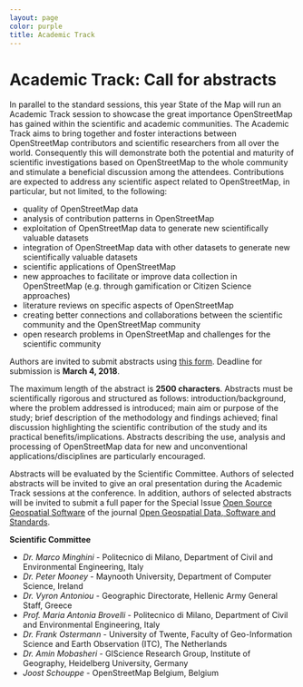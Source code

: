 ```yaml
---
layout: page
color: purple
title: Academic Track
---
```


# Academic Track: Call for abstracts

In parallel to the standard sessions, this year State of the Map will run an Academic Track session to showcase the great importance OpenStreetMap has gained within the scientific and academic communities. The Academic Track aims to bring together and foster interactions between OpenStreetMap contributors and scientific researchers from all over the world. Consequently this will demonstrate both the potential and maturity of scientific investigations based on OpenStreetMap to the whole community and stimulate a beneficial discussion among the attendees. Contributions are expected to address any scientific aspect related to OpenStreetMap, in particular, but not limited, to the following:

- quality of OpenStreetMap data 
- analysis of contribution patterns in OpenStreetMap 
- exploitation of OpenStreetMap data to generate new scientifically valuable datasets 
- integration of OpenStreetMap data with other datasets to generate new scientifically valuable datasets 
- scientific applications of OpenStreetMap 
- new approaches to facilitate or improve data collection in OpenStreetMap (e.g. through gamification or Citizen Science approaches) 
- literature reviews on specific aspects of OpenStreetMap 
- creating better connections and collaborations between the scientific community and the OpenStreetMap community 
- open research problems in OpenStreetMap and challenges for the scientific community 
  
Authors are invited to submit abstracts using [this form](https://docs.google.com/forms/d/e/1FAIpQLSej1MWq6IWdqb0R0LnVutDfR3prJ8FjJeaPeQ1dd1ueaw8GPA/viewform). Deadline for submission is **March 4, 2018**.

The maximum length of the abstract is **2500 characters**. Abstracts must be scientifically rigorous and structured as follows: introduction/background, where the problem addressed is introduced; main aim or purpose of the study; brief description of the methodology and findings achieved; final discussion highlighting the scientific contribution of the study and its practical benefits/implications. Abstracts describing the use, analysis and processing of OpenStreetMap data for new and unconventional applications/disciplines are particularly encouraged.

Abstracts will be evaluated by the Scientific Committee. Authors of selected abstracts will be invited to give an oral presentation during the Academic Track sessions at the conference. In addition, authors of selected abstracts will be invited to submit a full paper for the Special Issue [Open Source Geospatial Software](https://opengeospatialdata.springeropen.com/osgs) of the journal [Open Geospatial Data, Software and Standards](https://opengeospatialdata.springeropen.com/).

        
**Scientific Committee**

- *Dr. Marco Minghini* - Politecnico di Milano, Department of Civil and Environmental Engineering, Italy
- *Dr. Peter Mooney* - Maynooth University, Department of Computer Science, Ireland
- *Dr. Vyron Antoniou* - Geographic Directorate, Hellenic Army General Staff, Greece
- *Prof. Maria Antonia Brovelli* - Politecnico di Milano, Department of Civil and Environmental Engineering, Italy
- *Dr. Frank Ostermann* - University of Twente, Faculty of Geo-Information Science and Earth Observation (ITC), The Netherlands
- *Dr. Amin Mobasheri* - GIScience Research Group, Institute of Geography, Heidelberg University, Germany
- *Joost Schouppe* - OpenStreetMap Belgium, Belgium
